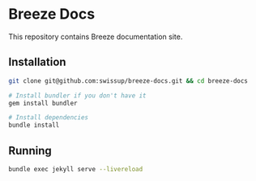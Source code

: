 # Breeze Docs

This repository contains Breeze documentation site.

## Installation

```bash
git clone git@github.com:swissup/breeze-docs.git && cd breeze-docs

# Install bundler if you don't have it
gem install bundler

# Install dependencies
bundle install
```

## Running

```bash
bundle exec jekyll serve --livereload
```

